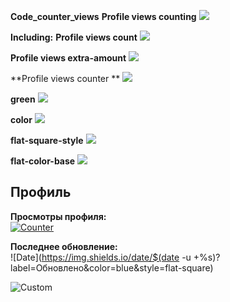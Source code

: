 **Code_counter_views**
**Profile views counting**
![](https://komarev.com/ghpvc/?username=LaraEvdokimova&color=green&style=for-the-badge&label=PROFILE+VIEW+COUNTINGS&base=100500)

**Including:**
**Profile views count**
![](https://komarev.com/ghpvc/?username=LaraEvdokimova&label=PROFILE+VIEWS+COUNT)

**Profile views extra-amount**
![](https://komarev.com/ghpvc/?username=LaraEvdokimova&abbreviated=true)

**Profile views counter **
![](https://komarev.com/ghpvc/?username=LaraEvdokimova)

**green**
![](https://komarev.com/ghpvc/?username=LaraEvdokimova&color=green)

**color**
![](https://komarev.com/ghpvc/?username=LaraEvdokimova&color=dc143c)

**flat-square-style**
![](https://komarev.com/ghpvc/?username=LaraEvdokimova&style=flat-square)

**flat-color-base**
![](https://komarev.com/ghpvc/?username=LaraEvdokimova&base=0)

## Профиль

**Просмотры профиля:**  
[![Counter](https://img.shields.io/badge/Total_Views-100,836-brightgreen)](https://github.com/yourprofile)  

**Последнее обновление:**  
![Date](https://img.shields.io/date/$(date -u +%s)?label=Обновлено&color=blue&style=flat-square)

![Custom](https://img.shields.io/badge/Счетчик-344-ff69b4?style=for-the-badge&logo=github&logoColor=white)
